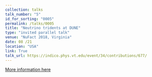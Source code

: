 ```yaml
---
collection: talks
talk_number: "5"
id_for_sorting: "0005"
permalink: /talks/0005
title: "Neutrino tridents at DUNE" 
type: "invited parallel talk"
venue: "NuFact 2018, Virginia"
date: 08 /21
location: "USA"
link: True 
talk_url: https://indico.phys.vt.edu/event/34/contributions/677/ 
---
```


[More information here](https://indico.phys.vt.edu/event/34/contributions/677/)
